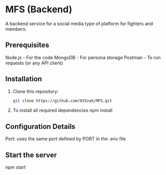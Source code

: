 # MFS (Backend)

A backend service for a social media type of platform for fighters and members.

## Prerequisites

Node.js - For the code
MongoDB - For persona storage
Postman - To run requests (or any API client)

## Installation

1. Clone this repository:
   ```bash
   git clone https://github.com/933zak/MFS.git
   ```

2. To install all required dependencies
      npm install


## Configuration Details

Port: uses the same port defined by PORT in the .env file

## Start the server

npm start
